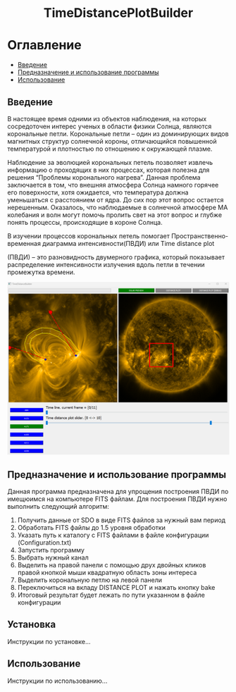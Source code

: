 
<h1 align="center">TimeDistancePlotBuilder</h1>


# Оглавление

- [Введение](#введение)
- [Предназначение и использование программы](#предназначение-и-использование-программы)
- [Использование](#использование)

## Введение

В настоящее время одними из объектов наблюдения, на которых сосредоточен интерес ученых в области физики Солнца, являются корональные петли. Корональные петли – один из доминирующих видов магнитных структур солнечной короны, отличающийся повышенной температурой и плотностью по отношению к окружающей плазме.

Наблюдение за эволюцией корональных петель позволяет извлечь информацию о проходящих в них процессах, которая полезна для решения “Проблемы коронального нагрева”. Данная проблема заключается в том, что внешняя атмосфера Солнца намного горячее его поверхности, хотя ожидается, что температура должна уменьшаться с расстоянием от ядра. До сих пор этот вопрос остается нерешенным. Оказалось, что наблюдаемые в солнечной атмосфере МА колебания и волн могут помочь пролить свет на этот вопрос и глубже понять процессы, происходящие в короне Солнца.

В изучении процессов корональных петель помогает Пространственно-временная диаграмма интенсивности(ПВДИ) или Time distance plot

(ПВДИ) – это разновидность двумерного графика, который показывает распределение интенсивности излучения вдоль петли в течении промежутка времени. 


![Interface](https://github.com/KobzarevFizDev/SolarCoolTool/blob/main/Interface.png)


## Предназначение и использование программы

Данная программа предназначена для упрощения построения ПВДИ по имещюимся на компьютере FITS файлам. Для построения ПВДИ нужно выполнить следующий алгоритм:

1. Получить данные от SDO в виде FITS файлов за нужный вам период 
2. Обработать FITS файлы до 1.5 уровня обработки
3. Указать путь к каталогу с FITS файлами в файле конфигурации (Configuration.txt)
4. Запустить программу
5. Выбрать нужный канал
6. Выделить на правой панели с помощью друх двойных кликов правой кнопкой мыши квадратную область зоны интереса
7. Выделить корональную петлю на левой панели
8. Переключиться на вкладу DISTANCE PLOT и нажать кнопку bake
9. Итоговый результат будет лежать по пути указанном в файле конфигурации


## Установка
Инструкции по установке...

## Использование
Инструкции по использованию...
